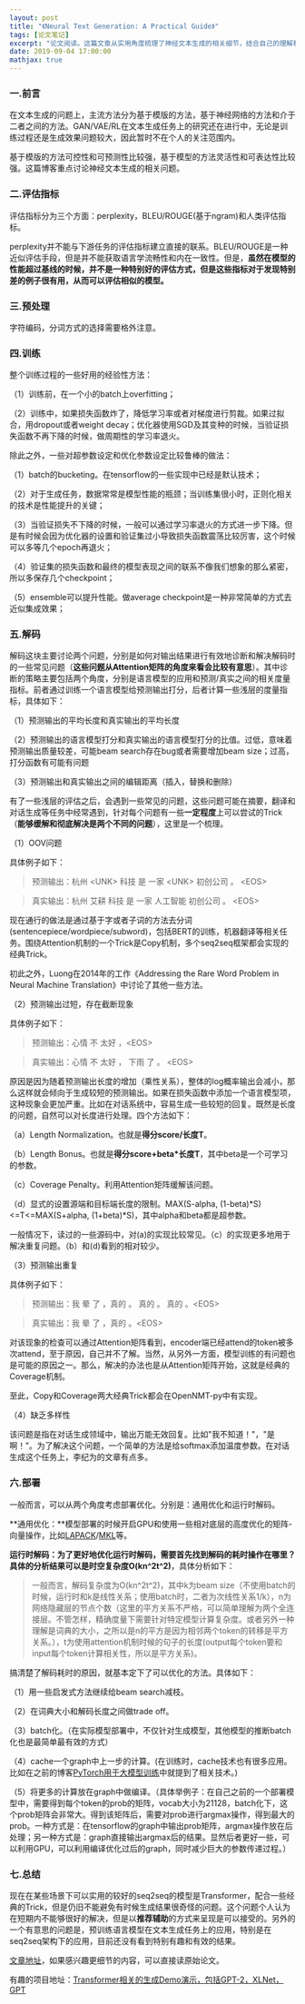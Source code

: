```yaml
---
layout: post
title: "《Neural Text Generation: A Practical Guide》"
tags: [论文笔记]
excerpt: "论文阅读。这篇文章从实用角度梳理了神经文本生成的相关细节，结合自己的理解和实践，对论文内容进行个人的理解。"
date: 2019-09-04 17:00:00
mathjax: true
---
```


### 一.前言

在文本生成的问题上，主流方法分为基于模版的方法，基于神经网络的方法和介于二者之间的方法。GAN/VAE/RL在文本生成任务上的研究还在进行中，无论是训练过程还是生成效果问题较大，因此暂时不在个人的关注范围内。

基于模版的方法可控性和可预测性比较强，基于模型的方法灵活性和可表达性比较强。这篇博客重点讨论神经文本生成的相关问题。

### 二.评估指标

评估指标分为三个方面：perplexity，BLEU/ROUGE(基于ngram)和人类评估指标。

perplexity并不能与下游任务的评估指标建立直接的联系。BLEU/ROUGE是一种近似评估手段，但是并不能获取语言学流畅性和内在一致性。但是，**虽然在模型的性能超过基线的时候，并不是一种特别好的评估方式，但是这些指标对于发现特别差的例子很有用，从而可以评估相似的模型。**

### 三.预处理

字符编码，分词方式的选择需要格外注意。

### 四.训练

整个训练过程的一些好用的经验性方法：

（1）训练前，在一个小的batch上overfitting；

（2）训练中，如果损失函数炸了，降低学习率或者对梯度进行剪裁。如果过拟合，用dropout或者weight decay；优化器使用SGD及其变种的时候，当验证损失函数不再下降的时候，做周期性的学习率退火。

除此之外，一些对超参数设定和优化参数设定比较鲁棒的做法：

（1）batch的bucketing。在tensorflow的一些实现中已经是默认技术；

（2）对于生成任务，数据常常是模型性能的瓶颈；当训练集很小时，正则化相关的技术是性能提升的关键；

（3）当验证损失不下降的时候，一般可以通过学习率退火的方式进一步下降。但是有时候会因为优化器的设置和验证集过小导致损失函数震荡比较厉害，这个时候可以多等几个epoch再退火；

（4）验证集的损失函数和最终的模型表现之间的联系不像我们想象的那么紧密，所以多保存几个checkpoint；

（5）ensemble可以提升性能。做average checkpoint是一种非常简单的方式去近似集成效果；

### 五.解码

解码这块主要讨论两个问题，分别是如何对输出结果进行有效地诊断和解决解码时的一些常见问题（**这些问题从Attention矩阵的角度来看会比较有意思**）。其中诊断的策略主要包括两个角度，分别是语言模型的应用和预测/真实之间的相关度量指标。前者通过训练一个语言模型给预测输出打分，后者计算一些浅层的度量指标，具体如下：

（1）预测输出的平均长度和真实输出的平均长度

（2）预测输出的语言模型打分和真实输出的语言模型打分的比值。过低，意味着预测输出质量较差，可能beam search存在bug或者需要增加beam size；过高，打分函数有可能有问题

（3）预测输出和真实输出之间的编辑距离（插入，替换和删除）

有了一些浅层的评估之后，会遇到一些常见的问题，这些问题可能在摘要，翻译和对话生成等任务中经常遇到，针对每个问题有一些**一定程度**上可以尝试的Trick（**能够缓解和彻底解决是两个不同的问题**），这里是一个梳理。

（1）OOV问题

具体例子如下：

>预测输出：杭州 \<UNK\> 科技 是 一家 \<UNK\> 初创公司 。 \<EOS\>

>真实输出：杭州 艾耕 科技 是 一家 人工智能 初创公司 。 \<EOS\>

现在通行的做法是通过基于字或者子词的方法去分词(sentencepiece/wordpiece/subword)，包括BERT的训练，机器翻译等相关任务。围绕Attention机制的一个Trick是Copy机制，多个seq2seq框架都会实现的经典Trick。

初此之外，Luong在2014年的工作《Addressing the Rare Word Problem in Neural Machine Translation》中讨论了其他一些方法。

（2）预测输出过短，存在截断现象

具体例子如下：

> 预测输出：心情 不 太好 ，\<EOS\>

> 真实输出：心情 不 太好 ， 下雨 了 。 \<EOS\>

原因是因为随着预测输出长度的增加（乘性关系），整体的log概率输出会减小，那么这样就会倾向于生成较短的预测输出。如果在损失函数中添加一个语言模型项，这种现象会更加严重。比如在对话系统中，容易生成一些较短的回复。既然是长度的问题，自然可以对长度进行处理。四个方法如下：

（a）Length Normalization。也就是**得分score/长度T**。

（b）Length Bonus。也就是**得分score+beta\*长度T**，其中beta是一个可学习的参数。

（c）Coverage Penalty。利用Attention矩阵缓解该问题。

（d）显式的设置源端和目标端长度的限制。MAX(S-alpha, (1-beta)\*S)<=T<=MAX(S+alpha, (1+beta)\*S)，其中alpha和beta都是超参数。

一般情况下，读过的一些源码中，对(a)的实现比较常见。（c）的实现更多地用于解决重复问题。（b）和(d)看到的相对较少。

（3）预测输出重复

具体例子如下：

>预测输出：我 晕 了 ，真的 。 真的 。 真的 。\<EOS\>

>真实输出：我 晕 了 ，真的 。\<EOS\>

对该现象的检查可以通过Attention矩阵看到，encoder端已经attend的token被多次attend，至于原因，自己并不了解。当然，从另外一方面，模型训练的有问题也是可能的原因之一。那么，解决的办法也是从Attention矩阵开始，这就是经典的Coverage机制。

至此，Copy和Coverage两大经典Trick都会在OpenNMT-py中有实现。

（4）缺乏多样性

该问题是指在对话生成领域中，输出万能无效回复。比如"我不知道！"，"是啊！"。为了解决这个问题，一个简单的方法是给softmax添加温度参数。在对话生成这个任务上，李纪为的文章有点多。

### 六.部署

一般而言，可以从两个角度考虑部署优化。分别是：通用优化和运行时解码。

**通用优化：**模型部署的时候开启GPU和使用一些相对底层的高度优化的矩阵-向量操作，比如[LAPACK](http://www.netlib.org/lapack/)/[MKL](https://software.intel.com/en-us/mkl)等。

**运行时解码：**为了更好地优化运行时解码，需要首先找到解码的耗时操作在哪里？具体的分析结果可以是时空复杂度**O(kn^2t^2)**，具体分析如下：

>一般而言，解码复杂度为O(kn^2t^2)，其中k为beam size（不使用batch的时候，运行时和k是线性关系；使用batch时，二者为次线性关系1/k），n为网络隐藏层的节点个数（这里的平方关系不严格，可以简单理解为两个全连接层。不管怎样，精确度量下需要针对特定模型计算复杂度。或者另外一种理解是词典的大小，之所以是n的平方是因为相邻两个token的转移是平方关系。），t为使用attention机制时候的句子的长度(output每个token要和input每个token计算相关性，所以是平方关系)。

搞清楚了解码耗时的原因，就基本定下了可以优化的方法。具体如下：

（1）用一些启发式方法继续给beam search减枝。

（2）在词典大小和解码长度之间做trade off。

（3）batch化。（在实际模型部署中，不仅针对生成模型，其他模型的推断batch化也是最简单最有效的方式）

（4）cache一个graph中上一步的计算。(在训练时，cache技术也有很多应用。比如在之前的博客[PyTorch用于大模型训练](https://zhpmatrix.github.io/2019/07/18/speed-up-pytorch/)中就提到了相关技术。)

（5）将更多的计算放在graph中做编译。（具体举例子：在自己之前的一个部署模型中，需要得到每个token的prob的矩阵，vocab大小为21128，batch化下，这个prob矩阵会非常大。得到该矩阵后，需要对prob进行argmax操作，得到最大的prob。一种方式是：在tensorflow的graph中输出prob矩阵，argmax操作放在后处理；另一种方式是：graph直接输出argmax后的结果。显然后者更好一些，可以利用GPU，可以利用编译优化过后的graph，同时减少巨大的参数传递过程。）

### 七.总结

现在在某些场景下可以实用的较好的seq2seq的模型是Transformer，配合一些经典的Trick，但是仍旧不能避免有时候生成结果很奇怪的问题。这个问题个人认为在短期内不能够很好的解决，但是以**推荐辅助**的方式来呈现是可以接受的。另外的一个有意思的问题是，预训练语言模型在文本生成任务上的应用，特别是在seq2seq架构下的应用，目前还没有看到特别有趣和有效的结果。

[文章地址](https://github.com/zhpmatrix)，如果感兴趣更细节的内容，可以直接读原始论文。

有趣的项目地址：[Transformer相关的生成Demo演示，包括GPT-2，XLNet，GPT](https://transformer.huggingface.co)




